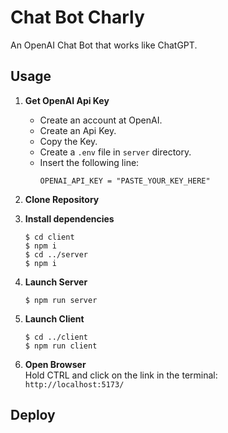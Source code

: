 # Chat Bot Charly
An OpenAI Chat Bot that works like ChatGPT.

## Usage

1. **Get OpenAI Api Key**  
    - Create an account at OpenAI.
    - Create an Api Key.
    - Copy the Key.
    - Create a `.env` file in `server` directory.
    - Insert the following line:  
        ```
        OPENAI_API_KEY = "PASTE_YOUR_KEY_HERE"
        ```

1. **Clone Repository**

1. **Install dependencies**
    ```
    $ cd client
    $ npm i
    $ cd ../server
    $ npm i
    ```

1. **Launch Server**
    ```
    $ npm run server
    ```

1. **Launch Client**
    ```
    $ cd ../client
    $ npm run client
    ```

1. **Open Browser**  
Hold CTRL and click on the link in the terminal:  
`http://localhost:5173/`

## Deploy 
